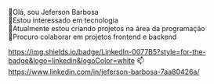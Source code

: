 👋Olá, sou Jeferson Barbosa<br>
👀Estou interessado em tecnologia<br>
🌱Atualmente estou criando projetos na área da programação<br>
💞️Procuro colaborar em projetos frontend e backend<p>
  
  https://img.shields.io/badge/LinkedIn-0077B5?style=for-the-badge&logo=linkedin&logoColor=white
📫 https://www.linkedin.com/in/jeferson-barbosa-7aa80426a/
